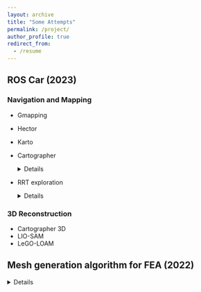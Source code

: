 ```yaml
---
layout: archive
title: "Some Attempts"
permalink: /project/
author_profile: true
redirect_from:
  - /resume
---
```


## ROS Car (2023)

### Navigation and Mapping
- Gmapping
- Hector
- Karto
- Cartographer
   <details> 
  <img src = "/files/Figure_5.png" alt = "figure" width = 400 height = 400> 
  </details>
  
- RRT exploration
  <details>
  <img src = "/files/Figure_4.png" alt = "figure" width = 400 height = 400>
  </details>
  

### 3D Reconstruction
- Cartographer 3D
- LIO-SAM
- LeGO-LOAM



## Mesh generation algorithm for FEA (2022)
  
  <details> 
  <img src = "/files/Figure_center.png" alt = "figure" width = 600 height = 400>
  
  </details>











